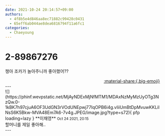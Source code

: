 ```yaml
---
date: 2021-10-24 20:14:57+09:00
authors:
  - 4f8b5e4d846aa8ec71882c99428c0431
  - 65eff6ab044ae8dea6816794f11a6fc1
categories:
  - Chaeyoung
---
```


# 2-89867276

<div class="post-container" markdown="1">
<div class="content-container md-sidebar__scrollwrap" markdown="1">

챙아 조카가 놀아주니까 좋아했어??

</div>
</div>

<div style="text-align: right;" markdown="1">
<a href="https://weverse.io/fromis9/fanpost/2-89867276" style="text-align: right;">:material-share:{.big-emoji}</a>
</div>
---

<div class="comments-container md-sidebar__scrollwrap" markdown="1">
<div class="comment" markdown="1">
<div class='id-container' markdown="1">
![](https://phinf.wevpstatic.net/MjAyNDExMjNfMTM1/MDAxNzMyMzUyOTg3NzQw.0-1kBK7h97cjuA6OF3UdGN3rVOdUNEpwj77IqOPB6i4g.vliiUmBtDpMvuwKKLiINsS6K5Bkw-MVA48Em7A6-7v4g.JPEG/image.jpg?type=s72){ pfp loading=lazy }
**<span class="artist">이채영</span>** <small>Oct 24 2021, 20:15</small><br>
</div>
<div class='comment-body' markdown="1">
할머니를 제일 좋아해..
</div>
</div>
</div>
---
